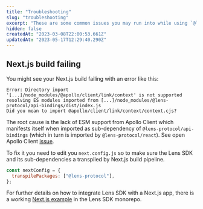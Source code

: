 ```yaml
---
title: "Troubleshooting"
slug: "troubleshooting"
excerpt: "These are some common issues you may run into while using `@lens-protocol/react`."
hidden: false
createdAt: "2023-03-08T22:00:53.661Z"
updatedAt: "2023-05-17T12:29:40.290Z"
---
```


## Next.js build failing

You might see your Next.js build failing with an error like this:

```
Error: Directory import '[...]/node_modules/@apollo/client/link/context' is not supported resolving ES modules imported from [...]/node_modules/@lens-protocol/api-bindings/dist/index.js
Did you mean to import @apollo/client/link/context/context.cjs?
```

The root cause is the lack of ESM support from Apollo Client which manifests itself when imported as sub-dependency of `@lens-protocol/api-bindings` (which in turn is imported by `@lens-protocol/react`). See open Apollo Client [issue](https://github.com/apollographql/apollo-feature-requests/issues/287).

To fix it you need to edit you `next.config.js` so to make sure the Lens SDK and its sub-dependencies a transpiled by Next.js build pipeline.

```js
const nextConfig = {
  transpilePackages: ["@lens-protocol"],
};
```

For further details on how to integrate Lens SDK with a Next.js app, there is a working [Next.js example](https://github.com/lens-protocol/lens-sdk/tree/main/examples/nextjs) in the Lens SDK monorepo.
